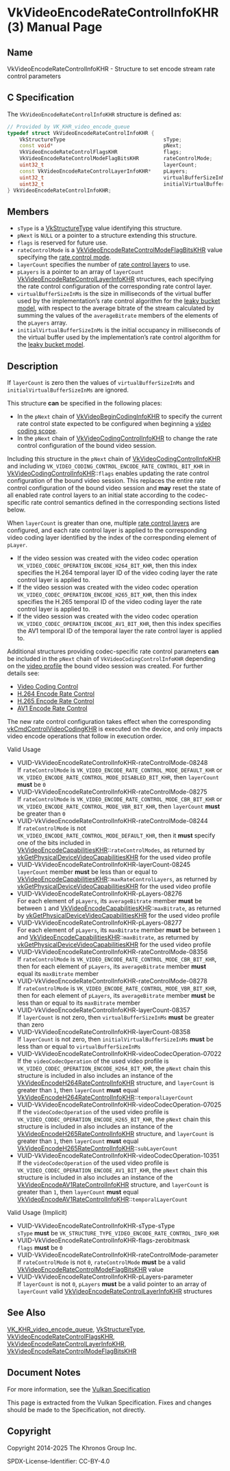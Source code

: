 # VkVideoEncodeRateControlInfoKHR(3) Manual Page

## Name

VkVideoEncodeRateControlInfoKHR - Structure to set encode stream rate control parameters



## [](#_c_specification)C Specification

The `VkVideoEncodeRateControlInfoKHR` structure is defined as:

```c++
// Provided by VK_KHR_video_encode_queue
typedef struct VkVideoEncodeRateControlInfoKHR {
    VkStructureType                                sType;
    const void*                                    pNext;
    VkVideoEncodeRateControlFlagsKHR               flags;
    VkVideoEncodeRateControlModeFlagBitsKHR        rateControlMode;
    uint32_t                                       layerCount;
    const VkVideoEncodeRateControlLayerInfoKHR*    pLayers;
    uint32_t                                       virtualBufferSizeInMs;
    uint32_t                                       initialVirtualBufferSizeInMs;
} VkVideoEncodeRateControlInfoKHR;
```

## [](#_members)Members

- `sType` is a [VkStructureType](https://registry.khronos.org/vulkan/specs/latest/man/html/VkStructureType.html) value identifying this structure.
- `pNext` is `NULL` or a pointer to a structure extending this structure.
- `flags` is reserved for future use.
- `rateControlMode` is a [VkVideoEncodeRateControlModeFlagBitsKHR](https://registry.khronos.org/vulkan/specs/latest/man/html/VkVideoEncodeRateControlModeFlagBitsKHR.html) value specifying the [rate control mode](https://registry.khronos.org/vulkan/specs/latest/html/vkspec.html#encode-rate-control-modes).
- `layerCount` specifies the number of [rate control layers](https://registry.khronos.org/vulkan/specs/latest/html/vkspec.html#encode-rate-control-layers) to use.
- `pLayers` is a pointer to an array of `layerCount` [VkVideoEncodeRateControlLayerInfoKHR](https://registry.khronos.org/vulkan/specs/latest/man/html/VkVideoEncodeRateControlLayerInfoKHR.html) structures, each specifying the rate control configuration of the corresponding rate control layer.
- `virtualBufferSizeInMs` is the size in milliseconds of the virtual buffer used by the implementation’s rate control algorithm for the [leaky bucket model](https://registry.khronos.org/vulkan/specs/latest/html/vkspec.html#encode-leaky-bucket-model), with respect to the average bitrate of the stream calculated by summing the values of the `averageBitrate` members of the elements of the `pLayers` array.
- `initialVirtualBufferSizeInMs` is the initial occupancy in milliseconds of the virtual buffer used by the implementation’s rate control algorithm for the [leaky bucket model](https://registry.khronos.org/vulkan/specs/latest/html/vkspec.html#encode-leaky-bucket-model).

## [](#_description)Description

If `layerCount` is zero then the values of `virtualBufferSizeInMs` and `initialVirtualBufferSizeInMs` are ignored.

This structure **can** be specified in the following places:

- In the `pNext` chain of [VkVideoBeginCodingInfoKHR](https://registry.khronos.org/vulkan/specs/latest/man/html/VkVideoBeginCodingInfoKHR.html) to specify the current rate control state expected to be configured when beginning a [video coding scope](https://registry.khronos.org/vulkan/specs/latest/html/vkspec.html#video-coding-scope).
- In the `pNext` chain of [VkVideoCodingControlInfoKHR](https://registry.khronos.org/vulkan/specs/latest/man/html/VkVideoCodingControlInfoKHR.html) to change the rate control configuration of the bound video session.

Including this structure in the `pNext` chain of [VkVideoCodingControlInfoKHR](https://registry.khronos.org/vulkan/specs/latest/man/html/VkVideoCodingControlInfoKHR.html) and including `VK_VIDEO_CODING_CONTROL_ENCODE_RATE_CONTROL_BIT_KHR` in [VkVideoCodingControlInfoKHR](https://registry.khronos.org/vulkan/specs/latest/man/html/VkVideoCodingControlInfoKHR.html)::`flags` enables updating the rate control configuration of the bound video session. This replaces the entire rate control configuration of the bound video session and **may** reset the state of all enabled rate control layers to an initial state according to the codec-specific rate control semantics defined in the corresponding sections listed below.

When `layerCount` is greater than one, multiple [rate control layers](https://registry.khronos.org/vulkan/specs/latest/html/vkspec.html#encode-rate-control-layers) are configured, and each rate control layer is applied to the corresponding video coding layer identified by the index of the corresponding element of `pLayer`.

- If the video session was created with the video codec operation `VK_VIDEO_CODEC_OPERATION_ENCODE_H264_BIT_KHR`, then this index specifies the H.264 temporal layer ID of the video coding layer the rate control layer is applied to.
- If the video session was created with the video codec operation `VK_VIDEO_CODEC_OPERATION_ENCODE_H265_BIT_KHR`, then this index specifies the H.265 temporal ID of the video coding layer the rate control layer is applied to.
- If the video session was created with the video codec operation `VK_VIDEO_CODEC_OPERATION_ENCODE_AV1_BIT_KHR`, then this index specifies the AV1 temporal ID of the temporal layer the rate control layer is applied to.

Additional structures providing codec-specific rate control parameters **can** be included in the `pNext` chain of `VkVideoCodingControlInfoKHR` depending on the [video profile](https://registry.khronos.org/vulkan/specs/latest/html/vkspec.html#video-profiles) the bound video session was created. For further details see:

- [Video Coding Control](https://registry.khronos.org/vulkan/specs/latest/html/vkspec.html#video-coding-control)
- [H.264 Encode Rate Control](https://registry.khronos.org/vulkan/specs/latest/html/vkspec.html#encode-h264-rate-control)
- [H.265 Encode Rate Control](https://registry.khronos.org/vulkan/specs/latest/html/vkspec.html#encode-h265-rate-control)
- [AV1 Encode Rate Control](https://registry.khronos.org/vulkan/specs/latest/html/vkspec.html#encode-av1-rate-control)

The new rate control configuration takes effect when the corresponding [vkCmdControlVideoCodingKHR](https://registry.khronos.org/vulkan/specs/latest/man/html/vkCmdControlVideoCodingKHR.html) is executed on the device, and only impacts video encode operations that follow in execution order.

Valid Usage

- [](#VUID-VkVideoEncodeRateControlInfoKHR-rateControlMode-08248)VUID-VkVideoEncodeRateControlInfoKHR-rateControlMode-08248  
  If `rateControlMode` is `VK_VIDEO_ENCODE_RATE_CONTROL_MODE_DEFAULT_KHR` or `VK_VIDEO_ENCODE_RATE_CONTROL_MODE_DISABLED_BIT_KHR`, then `layerCount` **must** be `0`
- [](#VUID-VkVideoEncodeRateControlInfoKHR-rateControlMode-08275)VUID-VkVideoEncodeRateControlInfoKHR-rateControlMode-08275  
  If `rateControlMode` is `VK_VIDEO_ENCODE_RATE_CONTROL_MODE_CBR_BIT_KHR` or `VK_VIDEO_ENCODE_RATE_CONTROL_MODE_VBR_BIT_KHR`, then `layerCount` **must** be greater than `0`
- [](#VUID-VkVideoEncodeRateControlInfoKHR-rateControlMode-08244)VUID-VkVideoEncodeRateControlInfoKHR-rateControlMode-08244  
  If `rateControlMode` is not `VK_VIDEO_ENCODE_RATE_CONTROL_MODE_DEFAULT_KHR`, then it **must** specify one of the bits included in [VkVideoEncodeCapabilitiesKHR](https://registry.khronos.org/vulkan/specs/latest/man/html/VkVideoEncodeCapabilitiesKHR.html)::`rateControlModes`, as returned by [vkGetPhysicalDeviceVideoCapabilitiesKHR](https://registry.khronos.org/vulkan/specs/latest/man/html/vkGetPhysicalDeviceVideoCapabilitiesKHR.html) for the used video profile
- [](#VUID-VkVideoEncodeRateControlInfoKHR-layerCount-08245)VUID-VkVideoEncodeRateControlInfoKHR-layerCount-08245  
  `layerCount` member **must** be less than or equal to [VkVideoEncodeCapabilitiesKHR](https://registry.khronos.org/vulkan/specs/latest/man/html/VkVideoEncodeCapabilitiesKHR.html)::`maxRateControlLayers`, as returned by [vkGetPhysicalDeviceVideoCapabilitiesKHR](https://registry.khronos.org/vulkan/specs/latest/man/html/vkGetPhysicalDeviceVideoCapabilitiesKHR.html) for the used video profile
- [](#VUID-VkVideoEncodeRateControlInfoKHR-pLayers-08276)VUID-VkVideoEncodeRateControlInfoKHR-pLayers-08276  
  For each element of `pLayers`, its `averageBitrate` member **must** be between `1` and [VkVideoEncodeCapabilitiesKHR](https://registry.khronos.org/vulkan/specs/latest/man/html/VkVideoEncodeCapabilitiesKHR.html)::`maxBitrate`, as returned by [vkGetPhysicalDeviceVideoCapabilitiesKHR](https://registry.khronos.org/vulkan/specs/latest/man/html/vkGetPhysicalDeviceVideoCapabilitiesKHR.html) for the used video profile
- [](#VUID-VkVideoEncodeRateControlInfoKHR-pLayers-08277)VUID-VkVideoEncodeRateControlInfoKHR-pLayers-08277  
  For each element of `pLayers`, its `maxBitrate` member **must** be between `1` and [VkVideoEncodeCapabilitiesKHR](https://registry.khronos.org/vulkan/specs/latest/man/html/VkVideoEncodeCapabilitiesKHR.html)::`maxBitrate`, as returned by [vkGetPhysicalDeviceVideoCapabilitiesKHR](https://registry.khronos.org/vulkan/specs/latest/man/html/vkGetPhysicalDeviceVideoCapabilitiesKHR.html) for the used video profile
- [](#VUID-VkVideoEncodeRateControlInfoKHR-rateControlMode-08356)VUID-VkVideoEncodeRateControlInfoKHR-rateControlMode-08356  
  If `rateControlMode` is `VK_VIDEO_ENCODE_RATE_CONTROL_MODE_CBR_BIT_KHR`, then for each element of `pLayers`, its `averageBitrate` member **must** equal its `maxBitrate` member
- [](#VUID-VkVideoEncodeRateControlInfoKHR-rateControlMode-08278)VUID-VkVideoEncodeRateControlInfoKHR-rateControlMode-08278  
  If `rateControlMode` is `VK_VIDEO_ENCODE_RATE_CONTROL_MODE_VBR_BIT_KHR`, then for each element of `pLayers`, its `averageBitrate` member **must** be less than or equal to its `maxBitrate` member
- [](#VUID-VkVideoEncodeRateControlInfoKHR-layerCount-08357)VUID-VkVideoEncodeRateControlInfoKHR-layerCount-08357  
  If `layerCount` is not zero, then `virtualBufferSizeInMs` **must** be greater than zero
- [](#VUID-VkVideoEncodeRateControlInfoKHR-layerCount-08358)VUID-VkVideoEncodeRateControlInfoKHR-layerCount-08358  
  If `layerCount` is not zero, then `initialVirtualBufferSizeInMs` **must** be less than or equal to `virtualBufferSizeInMs`
- [](#VUID-VkVideoEncodeRateControlInfoKHR-videoCodecOperation-07022)VUID-VkVideoEncodeRateControlInfoKHR-videoCodecOperation-07022  
  If the `videoCodecOperation` of the used video profile is `VK_VIDEO_CODEC_OPERATION_ENCODE_H264_BIT_KHR`, the `pNext` chain this structure is included in also includes an instance of the [VkVideoEncodeH264RateControlInfoKHR](https://registry.khronos.org/vulkan/specs/latest/man/html/VkVideoEncodeH264RateControlInfoKHR.html) structure, and `layerCount` is greater than `1`, then `layerCount` **must** equal [VkVideoEncodeH264RateControlInfoKHR](https://registry.khronos.org/vulkan/specs/latest/man/html/VkVideoEncodeH264RateControlInfoKHR.html)::`temporalLayerCount`
- [](#VUID-VkVideoEncodeRateControlInfoKHR-videoCodecOperation-07025)VUID-VkVideoEncodeRateControlInfoKHR-videoCodecOperation-07025  
  If the `videoCodecOperation` of the used video profile is `VK_VIDEO_CODEC_OPERATION_ENCODE_H265_BIT_KHR`, the `pNext` chain this structure is included in also includes an instance of the [VkVideoEncodeH265RateControlInfoKHR](https://registry.khronos.org/vulkan/specs/latest/man/html/VkVideoEncodeH265RateControlInfoKHR.html) structure, and `layerCount` is greater than `1`, then `layerCount` **must** equal [VkVideoEncodeH265RateControlInfoKHR](https://registry.khronos.org/vulkan/specs/latest/man/html/VkVideoEncodeH265RateControlInfoKHR.html)::`subLayerCount`
- [](#VUID-VkVideoEncodeRateControlInfoKHR-videoCodecOperation-10351)VUID-VkVideoEncodeRateControlInfoKHR-videoCodecOperation-10351  
  If the `videoCodecOperation` of the used video profile is `VK_VIDEO_CODEC_OPERATION_ENCODE_AV1_BIT_KHR`, the `pNext` chain this structure is included in also includes an instance of the [VkVideoEncodeAV1RateControlInfoKHR](https://registry.khronos.org/vulkan/specs/latest/man/html/VkVideoEncodeAV1RateControlInfoKHR.html) structure, and `layerCount` is greater than `1`, then `layerCount` **must** equal [VkVideoEncodeAV1RateControlInfoKHR](https://registry.khronos.org/vulkan/specs/latest/man/html/VkVideoEncodeAV1RateControlInfoKHR.html)::`temporalLayerCount`

Valid Usage (Implicit)

- [](#VUID-VkVideoEncodeRateControlInfoKHR-sType-sType)VUID-VkVideoEncodeRateControlInfoKHR-sType-sType  
  `sType` **must** be `VK_STRUCTURE_TYPE_VIDEO_ENCODE_RATE_CONTROL_INFO_KHR`
- [](#VUID-VkVideoEncodeRateControlInfoKHR-flags-zerobitmask)VUID-VkVideoEncodeRateControlInfoKHR-flags-zerobitmask  
  `flags` **must** be `0`
- [](#VUID-VkVideoEncodeRateControlInfoKHR-rateControlMode-parameter)VUID-VkVideoEncodeRateControlInfoKHR-rateControlMode-parameter  
  If `rateControlMode` is not `0`, `rateControlMode` **must** be a valid [VkVideoEncodeRateControlModeFlagBitsKHR](https://registry.khronos.org/vulkan/specs/latest/man/html/VkVideoEncodeRateControlModeFlagBitsKHR.html) value
- [](#VUID-VkVideoEncodeRateControlInfoKHR-pLayers-parameter)VUID-VkVideoEncodeRateControlInfoKHR-pLayers-parameter  
  If `layerCount` is not `0`, `pLayers` **must** be a valid pointer to an array of `layerCount` valid [VkVideoEncodeRateControlLayerInfoKHR](https://registry.khronos.org/vulkan/specs/latest/man/html/VkVideoEncodeRateControlLayerInfoKHR.html) structures

## [](#_see_also)See Also

[VK\_KHR\_video\_encode\_queue](https://registry.khronos.org/vulkan/specs/latest/man/html/VK_KHR_video_encode_queue.html), [VkStructureType](https://registry.khronos.org/vulkan/specs/latest/man/html/VkStructureType.html), [VkVideoEncodeRateControlFlagsKHR](https://registry.khronos.org/vulkan/specs/latest/man/html/VkVideoEncodeRateControlFlagsKHR.html), [VkVideoEncodeRateControlLayerInfoKHR](https://registry.khronos.org/vulkan/specs/latest/man/html/VkVideoEncodeRateControlLayerInfoKHR.html), [VkVideoEncodeRateControlModeFlagBitsKHR](https://registry.khronos.org/vulkan/specs/latest/man/html/VkVideoEncodeRateControlModeFlagBitsKHR.html)

## [](#_document_notes)Document Notes

For more information, see the [Vulkan Specification](https://registry.khronos.org/vulkan/specs/latest/html/vkspec.html#VkVideoEncodeRateControlInfoKHR)

This page is extracted from the Vulkan Specification. Fixes and changes should be made to the Specification, not directly.

## [](#_copyright)Copyright

Copyright 2014-2025 The Khronos Group Inc.

SPDX-License-Identifier: CC-BY-4.0